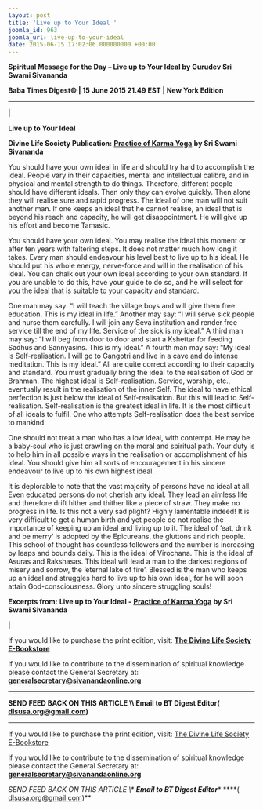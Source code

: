 ```yaml
---
layout: post
title: 'Live up to Your Ideal '
joomla_id: 963
joomla_url: live-up-to-your-ideal
date: 2015-06-15 17:02:06.000000000 +00:00
---
```

  

















































**Spiritual Message for the Day – Live up to Your Ideal by Gurudev Sri Swami Sivananda**



**Baba Times Digest© | 15 June 2015 21.49 EST | New York Edition**

* * *

| 

 **Live up to Your Ideal**

**Divine Life Society Publication:** [**Practice of Karma Yoga**](http://www.dlshq.org/download/practicekarma.htm#_VPID_62) **by Sri Swami Sivananda**

You should have your own ideal in life and should try hard to accomplish the ideal. People vary in their capacities, mental and intellectual calibre, and in physical and mental strength to do things. Therefore, different people should have different ideals. Then only they can evolve quickly. Then alone they will realise sure and rapid progress. The ideal of one man will not suit another man. If one keeps an ideal that he cannot realise, an ideal that is beyond his reach and capacity, he will get disappointment. He will give up his effort and become Tamasic.

You should have your own ideal. You may realise the ideal this moment or after ten years with faltering steps. It does not matter much how long it takes. Every man should endeavour his level best to live up to his ideal. He should put his whole energy, nerve-force and will in the realisation of his ideal. You can chalk out your own ideal according to your own standard. If you are unable to do this, have your guide to do so, and he will select for you the ideal that is suitable to your capacity and standard.

One man may say: “I will teach the village boys and will give them free education. This is my ideal in life.” Another may say: “I will serve sick people and nurse them carefully. I will join any Seva institution and render free service till the end of my life. Service of the sick is my ideal.” A third man may say: “I will beg from door to door and start a Kshettar for feeding Sadhus and Sannyasins. This is my ideal.” A fourth man may say: “My ideal is Self-realisation. I will go to Gangotri and live in a cave and do intense meditation. This is my ideal.” All are quite correct according to their capacity and standard. You must gradually bring the ideal to the realisation of God or Brahman. The highest ideal is Self-realisation. Service, worship, etc., eventually result in the realisation of the inner Self. The ideal to have ethical perfection is just below the ideal of Self-realisation. But this will lead to Self-realisation. Self-realisation is the greatest ideal in life. It is the most difficult of all ideals to fulfil. One who attempts Self-realisation does the best service to mankind.

One should not treat a man who has a low ideal, with contempt. He may be a baby-soul who is just crawling on the moral and spiritual path. Your duty is to help him in all possible ways in the realisation or accomplishment of his ideal. You should give him all sorts of encouragement in his sincere endeavour to live up to his own highest ideal.

It is deplorable to note that the vast majority of persons have no ideal at all. Even educated persons do not cherish any ideal. They lead an aimless life and therefore drift hither and thither like a piece of straw. They make no progress in life. Is this not a very sad plight? Highly lamentable indeed! It is very difficult to get a human birth and yet people do not realise the importance of keeping up an ideal and living up to it. The ideal of ‘eat, drink and be merry’ is adopted by the Epicureans, the gluttons and rich people. This school of thought has countless followers and the number is increasing by leaps and bounds daily. This is the ideal of Virochana. This is the ideal of Asuras and Rakshasas. This ideal will lead a man to the darkest regions of misery and sorrow, the ‘eternal lake of fire’. Blessed is the man who keeps up an ideal and struggles hard to live up to his own ideal, for he will soon attain God-consciousness. Glory unto sincere struggling souls!

**Excerpts from:**  **Live up to Your Ideal -** [**Practice of Karma Yoga**](http://www.dlshq.org/download/practicekarma.htm#_VPID_62) **by Sri Swami Sivananda**

 |

If you would like to purchase the print edition, visit: **[The Divine Life Society E-Bookstore](http://www.dlshq.org/download/download.htm)**

If you would like to contribute to the dissemination of spiritual knowledge please contact the General Secretary at: [](mailto:%20%3Cscript%20type=%27text/javascript%27%3E%20%3C%21--%20var%20prefix%20=%20%27ma%27%20+%20%27il%27%20+%20%27to%27;%20var%20path%20=%20%27hr%27%20+%20%27ef%27%20+%20%27=%27;%20var%20addy57016%20=%20%27generalsecretary%27%20+%20%27@%27;%20addy57016%20=%20addy57016%20+%20%27sivanandaonline%27%20+%20%27.%27%20+%20%27org%27;%20document.write%28%27%3Ca%20%27%20+%20path%20+%20%27%5C%27%27%20+%20prefix%20+%20%27:%27%20+%20addy57016%20+%20%27%5C%27%3E%27%29;%20document.write%28addy57016%29;%20document.write%28%27%3C%5C/a%3E%27%29;%20//--%3E%5Cn%20%3C/script%3E%3Cscript%20type=%27text/javascript%27%3E%20%3C%21--%20document.write%28%27%3Cspan%20style=%5C%27display:%20none;%5C%27%3E%27%29;%20//--%3E%20%3C/script%3EThis%20email%20address%20is%20being%20protected%20from%20spambots.%20You%20need%20JavaScript%20enabled%20to%20view%20it.%20%3Cscript%20type=%27text/javascript%27%3E%20%3C%21--%20document.write%28%27%3C/%27%29;%20document.write%28%27span%3E%27%29;%20//--%3E%20%3C/script%3E?subject=Contribution%20to%20Dissemination%20of%20Spiritual%20Knowledge) **generalsecretary@sivanandaonline.org**

****

**SEND FEED BACK ON THIS ARTICLE \\\ Email to BT Digest Editor[](mailto:%20%3Cscript%20type=%27text/javascript%27%3E%20%3C%21--%20var%20prefix%20=%20%27ma%27%20+%20%27il%27%20+%20%27to%27;%20var%20path%20=%20%27hr%27%20+%20%27ef%27%20+%20%27=%27;%20var%20addy72654%20=%20%27dlsusa.org%27%20+%20%27@%27;%20addy72654%20=%20addy72654%20+%20%27gmail%27%20+%20%27.%27%20+%20%27com%27;%20document.write%28%27%3Ca%20%27%20+%20path%20+%20%27%5C%27%27%20+%20prefix%20+%20%27:%27%20+%20addy72654%20+%20%27%5C%27%3E%27%29;%20document.write%28addy72654%29;%20document.write%28%27%3C%5C/a%3E%27%29;%20//--%3E%5Cn%20%3C/script%3E%3Cscript%20type=%27text/javascript%27%3E%20%3C%21--%20document.write%28%27%3Cspan%20style=%5C%27display:%20none;%5C%27%3E%27%29;%20//--%3E%20%3C/script%3EThis%20email%20address%20is%20being%20protected%20from%20spambots.%20You%20need%20JavaScript%20enabled%20to%20view%20it.%20%3Cscript%20type=%27text/javascript%27%3E%20%3C%21--%20document.write%28%27%3C/%27%29;%20document.write%28%27span%3E%27%29;%20//--%3E%20%3C/script%3E?subject=DLS%20Posts)( [dlsusa.org@gmail.com](mailto:dlsusa.org@gmail.com))**



* * *



  

If you would like to purchase the print edition, visit: [The Divine Life Society E-Bookstore](http://www.dlshq.org/download/download.htm)

If you would like to contribute to the dissemination of spiritual knowledge please contact the General Secretary at: **[generalsecretary@sivanandaonline.org](mailto:generalsecretary@sivanandaonline.org)**

**SEND FEED BACK ON THIS ARTICLE \\\**  **Email to BT Digest Editor**** [](mailto:%20%3Cscript%20type=%27text/javascript%27%3E%20%3C%21--%20var%20prefix%20=%20%27ma%27%20+%20%27il%27%20+%20%27to%27;%20var%20path%20=%20%27hr%27%20+%20%27ef%27%20+%20%27=%27;%20var%20addy72654%20=%20%27dlsusa.org%27%20+%20%27@%27;%20addy72654%20=%20addy72654%20+%20%27gmail%27%20+%20%27.%27%20+%20%27com%27;%20document.write%28%27%3Ca%20%27%20+%20path%20+%20%27%5C%27%27%20+%20prefix%20+%20%27:%27%20+%20addy72654%20+%20%27%5C%27%3E%27%29;%20document.write%28addy72654%29;%20document.write%28%27%3C%5C/a%3E%27%29;%20//--%3E%5Cn%20%3C/script%3E%3Cscript%20type=%27text/javascript%27%3E%20%3C%21--%20document.write%28%27%3Cspan%20style=%5C%27display:%20none;%5C%27%3E%27%29;%20//--%3E%20%3C/script%3EThis%20email%20address%20is%20being%20protected%20from%20spambots.%20You%20need%20JavaScript%20enabled%20to%20view%20it.%20%3Cscript%20type=%27text/javascript%27%3E%20%3C%21--%20document.write%28%27%3C/%27%29;%20document.write%28%27span%3E%27%29;%20//--%3E%20%3C/script%3E?subject=DLS%20Posts)****( [dlsusa.org@gmail.com](mailto:dlsusa.org@gmail.com))**  
